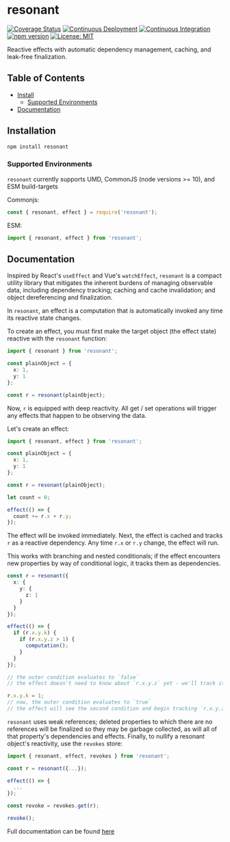 # resonant

[![Coverage Status](https://coveralls.io/repos/github/MatthewZito/resonant/badge.svg?branch=master)](https://coveralls.io/github/MatthewZito/resonant?branch=master)
[![Continuous Deployment](https://github.com/MatthewZito/resonant/actions/workflows/cd.yml/badge.svg)](https://github.com/MatthewZito/resonant/actions/workflows/cd.yml)
[![Continuous Integration](https://github.com/MatthewZito/resonant/actions/workflows/ci.yml/badge.svg)](https://github.com/MatthewZito/resonant/actions/workflows/ci.yml)
[![npm version](https://badge.fury.io/js/resonant.svg)](https://badge.fury.io/js/resonant)
[![License: MIT](https://img.shields.io/badge/License-MIT-yellow.svg)](https://opensource.org/licenses/MIT)

Reactive effects with automatic dependency management, caching, and leak-free finalization.

## Table of Contents

- [Install](#install)
  - [Supported Environments](#support)
- [Documentation](#docs)


## <a name="install"></a> Installation

```bash
npm install resonant
```

### <a name="support"></a>  Supported Environments

`resonant` currently supports UMD, CommonJS (node versions >= 10), and ESM build-targets

Commonjs:

```js
const { resonant, effect } = require('resonant');
```

ESM:

```js
import { resonant, effect } from 'resonant';
```

## <a name="docs"></a> Documentation

Inspired by React's `useEffect` and Vue's `watchEffect`, `resonant` is a compact utility library that mitigates the inherent burdens of managing observable data, including dependency tracking; caching and cache invalidation; and object dereferencing and finalization.

In `resonant`, an effect is a computation that is automatically invoked any time its reactive state changes.

To create an effect, you must first make the target object (the effect state) reactive with the `resonant` function:

```ts
import { resonant } from 'resonant';

const plainObject = {
  x: 1,
  y: 1
};

const r = resonant(plainObject);
```

Now, `r` is equipped with deep reactivity. All get / set operations will trigger any effects that happen to be observing the data.

Let's create an effect:

```ts
import { resonant, effect } from 'resonant';

const plainObject = {
  x: 1,
  y: 1
};

const r = resonant(plainObject);

let count = 0;

effect(() => {
  count += r.x + r.y;
});
```

The effect will be invoked immediately. Next, the effect is cached and tracks `r` as a reactive dependency. Any time `r.x` or `r.y` change, the effect will run.

This works with branching and nested conditionals; if the effect encounters new properties by way of conditional logic, it tracks them as dependencies.

```ts
const r = resonant({
  x: {
    y: {
      z: 1
    }
  }
});

effect(() => {
  if (r.x.y.k) {
    if (r.x.y.z > 1) {
      computation();
    }
  }
});

// the outer condition evaluates to `false`
// the effect doesn't need to know about `r.x.y.z` yet - we'll track it only when necessary

r.x.y.k = 1;
// now, the outer condition evaluates to `true`
// the effect will see the second condition and begin tracking `r.x.y.z`
```

`resonant` uses weak references; deleted properties to which there are no references will be finalized so they may be garbage collected, as will all of that property's dependencies and effects. Finally, to nullify a resonant object's reactivity, use the `revokes` store:

```ts
import { resonant, effect, revokes } from 'resonant';

const r = resonant({...});

effect(() => {
  ...
});

const revoke = revokes.get(r);

revoke();
```

Full documentation can be found [here](https://matthewzito.github.io/resonant/resonant.html)
